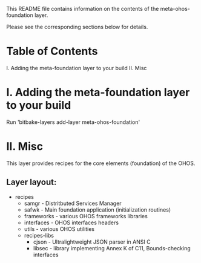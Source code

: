 <!--
SPDX-FileCopyrightText: Huawei Inc.

SPDX-License-Identifier: Apache-2.0
-->

This README file contains information on the contents of the meta-ohos-foundation layer.

Please see the corresponding sections below for details.

Table of Contents
=================

  I. Adding the meta-foundation layer to your build
 II. Misc


I. Adding the meta-foundation layer to your build
=================================================

Run 'bitbake-layers add-layer meta-ohos-foundation'

II. Misc
========

This layer provides recipes for the core elements (foundation) of
the OHOS.

## Layer layout:
 - recipes
   - samgr - Distritbuted Services Manager 
   - safwk - Main foundation application (initialization routines)
   - frameworks - various OHOS frameworks libraries
   - interfaces - OHOS interfaces headers
   - utils      - various OHOS utilities
   - recipes-libs
     - cjson - Ultralightweight JSON parser in ANSI C
     - libsec - library implementing Annex K of C11, Bounds-checking interfaces

